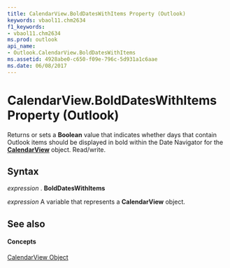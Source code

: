 ```yaml
---
title: CalendarView.BoldDatesWithItems Property (Outlook)
keywords: vbaol11.chm2634
f1_keywords:
- vbaol11.chm2634
ms.prod: outlook
api_name:
- Outlook.CalendarView.BoldDatesWithItems
ms.assetid: 4928abe0-c650-f09e-796c-5d931a1c6aae
ms.date: 06/08/2017
---
```



# CalendarView.BoldDatesWithItems Property (Outlook)

Returns or sets a  **Boolean** value that indicates whether days that contain Outlook items should be displayed in bold within the Date Navigator for the **[CalendarView](Outlook.CalendarView.md)** object. Read/write.


## Syntax

 _expression_ . **BoldDatesWithItems**

 _expression_ A variable that represents a **CalendarView** object.


## See also


#### Concepts


[CalendarView Object](Outlook.CalendarView.md)

